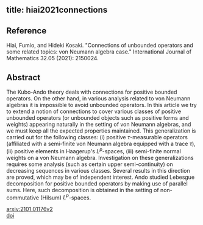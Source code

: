 title: hiai2021connections
---


## Reference


Hiai, Fumio, and Hideki Kosaki. "Connections of unbounded operators and some related topics: von Neumann algebra case." International Journal of Mathematics 32.05 (2021): 2150024.

## Abstract 
The Kubo-Ando theory deals with connections for positive bounded operators. On the other hand, in various analysis related to von Neumann algebras it is impossible to avoid unbounded operators. In this article we try to extend a notion of connections to cover various classes of positive unbounded operators (or unbounded objects such as positive forms and weights) appearing naturally in the setting of von Neumann algebras, and we must keep all the expected properties maintained. This generalization is carried out for the following classes: (i) positive $\tau$-measurable operators (affiliated with a semi-finite von Neumann algebra equipped with a trace $\tau$), (ii) positive elements in Haagerup's $L^p$-spaces, (iii) semi-finite normal weights on a von Neumann algebra. Investigation on these generalizations requires some analysis (such as certain upper semi-continuity) on decreasing sequences in various classes. Several results in this direction are proved, which may be of independent interest. Ando studied Lebesgue decomposition for positive bounded operators by making use of parallel sums. Here, such decomposition is obtained in the setting of non-commutative (Hilsum) $L^p$-spaces.
    

[arxiv:2101.01176v2](https://arxiv.org/abs/2101.01176)     
[doi](https://doi.org/10.1142/S0129167X21500245)    


